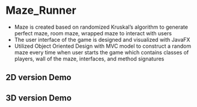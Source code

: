 # Maze_Runner

- Maze is created based on randomized Kruskal’s algorithm to generate perfect maze, room maze, wrapped maze to interact with users
- The user interface of the game is designed and visualized with JavaFX
- Utilized Object Oriented Design with MVC model to construct a random maze every time when user starts the game which contains classes of players, wall of the maze, interfaces, and method signatures

## 2D version Demo



## 3D version Demo



